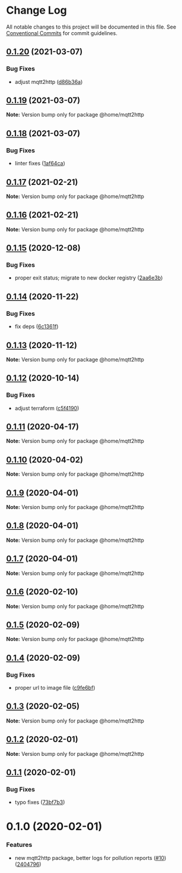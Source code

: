 # Change Log

All notable changes to this project will be documented in this file.
See [Conventional Commits](https://conventionalcommits.org) for commit guidelines.

## [0.1.20](https://github.com/mariusz-kabala/homeAutomation/compare/@home/mqtt2http@0.1.19...@home/mqtt2http@0.1.20) (2021-03-07)


### Bug Fixes

* adjust mqtt2http ([d86b36a](https://github.com/mariusz-kabala/homeAutomation/commit/d86b36a613ef457a69e256231a662f0c8988598a))





## [0.1.19](https://github.com/mariusz-kabala/homeAutomation/compare/@home/mqtt2http@0.1.18...@home/mqtt2http@0.1.19) (2021-03-07)

**Note:** Version bump only for package @home/mqtt2http





## [0.1.18](https://github.com/mariusz-kabala/homeAutomation/compare/@home/mqtt2http@0.1.17...@home/mqtt2http@0.1.18) (2021-03-07)


### Bug Fixes

* linter fixes ([1af64ca](https://github.com/mariusz-kabala/homeAutomation/commit/1af64cabb2e40797838c1a2337fb7c34ac9b4b54))





## [0.1.17](https://github.com/mariusz-kabala/homeAutomation/compare/@home/mqtt2http@0.1.16...@home/mqtt2http@0.1.17) (2021-02-21)

**Note:** Version bump only for package @home/mqtt2http





## [0.1.16](https://github.com/mariusz-kabala/homeAutomation/compare/@home/mqtt2http@0.1.15...@home/mqtt2http@0.1.16) (2021-02-21)

**Note:** Version bump only for package @home/mqtt2http





## [0.1.15](https://github.com/mariusz-kabala/homeAutomation/compare/@home/mqtt2http@0.1.14...@home/mqtt2http@0.1.15) (2020-12-08)


### Bug Fixes

* proper exit status; migrate to new docker registry ([2aa6e3b](https://github.com/mariusz-kabala/homeAutomation/commit/2aa6e3bc4886a813f60f911a779dd122d61899b3))





## [0.1.14](https://github.com/mariusz-kabala/homeAutomation/compare/@home/mqtt2http@0.1.13...@home/mqtt2http@0.1.14) (2020-11-22)


### Bug Fixes

* fix deps ([6c1361f](https://github.com/mariusz-kabala/homeAutomation/commit/6c1361ff7b01bb85ab4521cb4a83e34429d6fbd6))





## [0.1.13](https://github.com/mariusz-kabala/homeAutomation/compare/@home/mqtt2http@0.1.12...@home/mqtt2http@0.1.13) (2020-11-12)

**Note:** Version bump only for package @home/mqtt2http





## [0.1.12](https://github.com/mariusz-kabala/homeAutomation/compare/@home/mqtt2http@0.1.11...@home/mqtt2http@0.1.12) (2020-10-14)


### Bug Fixes

* adjust terraform ([c5f4190](https://github.com/mariusz-kabala/homeAutomation/commit/c5f41908ebf9c00e28cd4916e75d8e4de9e0a2e1))





## [0.1.11](https://github.com/mariusz-kabala/homeAutomation/compare/@home/mqtt2http@0.1.10...@home/mqtt2http@0.1.11) (2020-04-17)

**Note:** Version bump only for package @home/mqtt2http





## [0.1.10](https://github.com/mariusz-kabala/homeAutomation/compare/@home/mqtt2http@0.1.9...@home/mqtt2http@0.1.10) (2020-04-02)

**Note:** Version bump only for package @home/mqtt2http





## [0.1.9](https://github.com/mariusz-kabala/homeAutomation/compare/@home/mqtt2http@0.1.8...@home/mqtt2http@0.1.9) (2020-04-01)

**Note:** Version bump only for package @home/mqtt2http





## [0.1.8](https://github.com/mariusz-kabala/homeAutomation/compare/@home/mqtt2http@0.1.7...@home/mqtt2http@0.1.8) (2020-04-01)

**Note:** Version bump only for package @home/mqtt2http





## [0.1.7](https://github.com/mariusz-kabala/homeAutomation/compare/@home/mqtt2http@0.1.6...@home/mqtt2http@0.1.7) (2020-04-01)

**Note:** Version bump only for package @home/mqtt2http





## [0.1.6](https://github.com/mariusz-kabala/homeAutomation/compare/@home/mqtt2http@0.1.5...@home/mqtt2http@0.1.6) (2020-02-10)

**Note:** Version bump only for package @home/mqtt2http





## [0.1.5](https://github.com/mariusz-kabala/homeAutomation/compare/@home/mqtt2http@0.1.4...@home/mqtt2http@0.1.5) (2020-02-09)

**Note:** Version bump only for package @home/mqtt2http





## [0.1.4](https://github.com/mariusz-kabala/homeAutomation/compare/@home/mqtt2http@0.1.3...@home/mqtt2http@0.1.4) (2020-02-09)


### Bug Fixes

* proper url to image file ([c9fe6bf](https://github.com/mariusz-kabala/homeAutomation/commit/c9fe6bf3ac070d0e6b33bf9fe63ab42a99b503d5))





## [0.1.3](https://github.com/mariusz-kabala/homeAutomation/compare/@home/mqtt2http@0.1.2...@home/mqtt2http@0.1.3) (2020-02-05)

**Note:** Version bump only for package @home/mqtt2http





## [0.1.2](https://github.com/mariusz-kabala/homeAutomation/compare/@home/mqtt2http@0.1.1...@home/mqtt2http@0.1.2) (2020-02-01)

**Note:** Version bump only for package @home/mqtt2http





## [0.1.1](https://github.com/mariusz-kabala/homeAutomation/compare/@home/mqtt2http@0.1.0...@home/mqtt2http@0.1.1) (2020-02-01)


### Bug Fixes

* typo fixes ([73bf7b3](https://github.com/mariusz-kabala/homeAutomation/commit/73bf7b34b8c0db5b3e5a710a678f6c4cbac0ad51))





# 0.1.0 (2020-02-01)


### Features

* new mqtt2http package, better logs for pollution reports ([#10](https://github.com/mariusz-kabala/homeAutomation/issues/10)) ([2404796](https://github.com/mariusz-kabala/homeAutomation/commit/2404796426e875e2e27128f6cfd84c131e038999))
